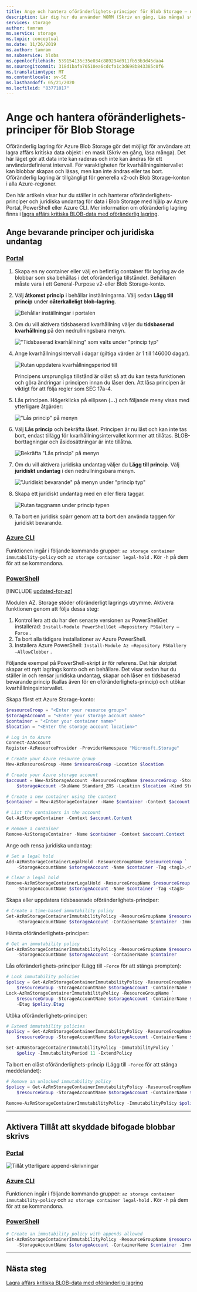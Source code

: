 ```yaml
---
title: Ange och hantera oföränderlighets-principer för Blob Storage – Azure Storage
description: Lär dig hur du använder WORM (Skriv en gång, Läs många) stöd för blob-lagring (objekt) för att lagra data i ett icke-redigerbart tillstånd för ett angivet intervall.
services: storage
author: tamram
ms.service: storage
ms.topic: conceptual
ms.date: 11/26/2019
ms.author: tamram
ms.subservice: blobs
ms.openlocfilehash: 539154135c35e034c889294d911fb53b3d45daa4
ms.sourcegitcommit: 318d1bafa70510ea6cdcfa1c3d698b843385c0f6
ms.translationtype: MT
ms.contentlocale: sv-SE
ms.lasthandoff: 05/21/2020
ms.locfileid: "83771017"
---
```

# <a name="set-and-manage-immutability-policies-for-blob-storage"></a>Ange och hantera oföränderlighets-principer för Blob Storage

Oföränderlig lagring för Azure Blob Storage gör det möjligt för användare att lagra affärs kritiska data objekt i en mask (Skriv en gång, läsa många). Det här läget gör att data inte kan raderas och inte kan ändras för ett användardefinierat intervall. För varaktigheten för kvarhållningsintervallet kan blobbar skapas och läsas, men kan inte ändras eller tas bort. Oföränderlig lagring är tillgängligt för generella v2-och Blob Storage-konton i alla Azure-regioner.

Den här artikeln visar hur du ställer in och hanterar oföränderlighets-principer och juridiska undantag för data i Blob Storage med hjälp av Azure Portal, PowerShell eller Azure CLI. Mer information om oföränderlig lagring finns i [lagra affärs kritiska BLOB-data med oföränderlig lagring](storage-blob-immutable-storage.md).

## <a name="set-retention-policies-and-legal-holds"></a>Ange bevarande principer och juridiska undantag

### <a name="portal"></a>[Portal](#tab/azure-portal)

1. Skapa en ny container eller välj en befintlig container för lagring av de blobbar som ska behållas i det oföränderliga tillståndet. Behållaren måste vara i ett General-Purpose v2-eller Blob Storage-konto.

2. Välj **åtkomst princip** i behållar inställningarna. Välj sedan **Lägg till princip** under **oåterkalleligt blob-lagring**.

    ![Behållar inställningar i portalen](media/storage-blob-immutability-policies-manage/portal-image-1.png)

3. Om du vill aktivera tidsbaserad kvarhållning väljer du **tidsbaserad kvarhållning** på den nedrullningsbara menyn.

    !["Tidsbaserad kvarhållning" som valts under "princip typ"](media/storage-blob-immutability-policies-manage/portal-image-2.png)

4. Ange kvarhållningsintervall i dagar (giltiga värden är 1 till 146000 dagar).

    ![Rutan uppdatera kvarhållningsperiod till](media/storage-blob-immutability-policies-manage/portal-image-5-retention-interval.png)

    Principens ursprungliga tillstånd är olåst så att du kan testa funktionen och göra ändringar i principen innan du låser den. Att låsa principen är viktigt för att följa regler som SEC 17a-4.

5. Lås principen. Högerklicka på ellipsen (**...**) och följande meny visas med ytterligare åtgärder:

    !["Lås princip" på menyn](media/storage-blob-immutability-policies-manage/portal-image-4-lock-policy.png)

6. Välj **Lås princip** och bekräfta låset. Principen är nu låst och kan inte tas bort, endast tillägg för kvarhållningsintervallet kommer att tillåtas. BLOB-borttagningar och åsidosättningar är inte tillåtna. 

    ![Bekräfta "Lås princip" på menyn](media/storage-blob-immutability-policies-manage/portal-image-5-lock-policy.png)

7. Om du vill aktivera juridiska undantag väljer du **Lägg till princip**. Välj **juridiskt undantag** i den nedrullningsbara menyn.

    !["Juridiskt bevarande" på menyn under "princip typ"](media/storage-blob-immutability-policies-manage/portal-image-legal-hold-selection-7.png)

8. Skapa ett juridiskt undantag med en eller flera taggar.

    ![Rutan taggnamn under princip typen](media/storage-blob-immutability-policies-manage/portal-image-set-legal-hold-tags.png)

9. Ta bort en juridisk spärr genom att ta bort den använda taggen för juridiskt bevarande.

### <a name="azure-cli"></a>[Azure CLI](#tab/azure-cli)

Funktionen ingår i följande kommando grupper: `az storage container immutability-policy` och `az storage container legal-hold` . Kör `-h` på dem för att se kommandona.

### <a name="powershell"></a>[PowerShell](#tab/azure-powershell)

[!INCLUDE [updated-for-az](../../../includes/updated-for-az.md)]

Modulen AZ. Storage stöder oföränderligt lagrings utrymme.  Aktivera funktionen genom att följa dessa steg:

1. Kontrol lera att du har den senaste versionen av PowerShellGet installerad: `Install-Module PowerShellGet –Repository PSGallery –Force` .
2. Ta bort alla tidigare installationer av Azure PowerShell.
3. Installera Azure PowerShell: `Install-Module Az –Repository PSGallery –AllowClobber` .

Följande exempel på PowerShell-skript är för referens. Det här skriptet skapar ett nytt lagrings konto och en behållare. Det visar sedan hur du ställer in och rensar juridiska undantag, skapar och låser en tidsbaserad bevarande princip (kallas även för en oföränderlighets-princip) och utökar kvarhållningsintervallet.

Skapa först ett Azure Storage-konto:

```powershell
$resourceGroup = "<Enter your resource group>"
$storageAccount = "<Enter your storage account name>"
$container = "<Enter your container name>"
$location = "<Enter the storage account location>"

# Log in to Azure
Connect-AzAccount
Register-AzResourceProvider -ProviderNamespace "Microsoft.Storage"

# Create your Azure resource group
New-AzResourceGroup -Name $resourceGroup -Location $location

# Create your Azure storage account
$account = New-AzStorageAccount -ResourceGroupName $resourceGroup -StorageAccountName `
    $storageAccount -SkuName Standard_ZRS -Location $location -Kind StorageV2

# Create a new container using the context
$container = New-AzStorageContainer -Name $container -Context $account.Context

# List the containers in the account
Get-AzStorageContainer -Context $account.Context

# Remove a container
Remove-AzStorageContainer -Name $container -Context $account.Context
```

Ange och rensa juridiska undantag:

```powershell
# Set a legal hold
Add-AzRmStorageContainerLegalHold -ResourceGroupName $resourceGroup `
    -StorageAccountName $storageAccount -Name $container -Tag <tag1>,<tag2>,...

# Clear a legal hold
Remove-AzRmStorageContainerLegalHold -ResourceGroupName $resourceGroup `
    -StorageAccountName $storageAccount -Name $container -Tag <tag3>
```

Skapa eller uppdatera tidsbaserade oföränderlighets-principer:

```powershell
# Create a time-based immutability policy
Set-AzRmStorageContainerImmutabilityPolicy -ResourceGroupName $resourceGroup `
    -StorageAccountName $storageAccount -ContainerName $container -ImmutabilityPeriod 10
```

Hämta oföränderlighets-principer:

```powershell
# Get an immutability policy
Get-AzRmStorageContainerImmutabilityPolicy -ResourceGroupName $resourceGroup `
    -StorageAccountName $storageAccount -ContainerName $container
```

Lås oföränderlighets-principer (Lägg till `-Force` för att stänga prompten):

```powershell
# Lock immutability policies
$policy = Get-AzRmStorageContainerImmutabilityPolicy -ResourceGroupName `
    $resourceGroup -StorageAccountName $storageAccount -ContainerName $container
Lock-AzRmStorageContainerImmutabilityPolicy -ResourceGroupName `
    $resourceGroup -StorageAccountName $storageAccount -ContainerName $container `
    -Etag $policy.Etag
```

Utöka oföränderlighets-principer:

```powershell
# Extend immutability policies
$policy = Get-AzRmStorageContainerImmutabilityPolicy -ResourceGroupName `
    $resourceGroup -StorageAccountName $storageAccount -ContainerName $container

Set-AzRmStorageContainerImmutabilityPolicy -ImmutabilityPolicy `
    $policy -ImmutabilityPeriod 11 -ExtendPolicy
```

Ta bort en olåst oföränderlighets-princip (Lägg till `-Force` för att stänga meddelandet):

```powershell
# Remove an unlocked immutability policy
$policy = Get-AzRmStorageContainerImmutabilityPolicy -ResourceGroupName `
    $resourceGroup -StorageAccountName $storageAccount -ContainerName $container

Remove-AzRmStorageContainerImmutabilityPolicy -ImmutabilityPolicy $policy
```

---

## <a name="enabling-allow-protected-append-blobs-writes"></a>Aktivera Tillåt att skyddade bifogade blobbar skrivs

### <a name="portal"></a>[Portal](#tab/azure-portal)

![Tillåt ytterligare append-skrivningar](media/storage-blob-immutability-policies-manage/immutable-allow-additional-append-writes.png)

### <a name="azure-cli"></a>[Azure CLI](#tab/azure-cli)

Funktionen ingår i följande kommando grupper: `az storage container immutability-policy` och `az storage container legal-hold` . Kör `-h` på dem för att se kommandona.

### <a name="powershell"></a>[PowerShell](#tab/azure-powershell)

```powershell
# Create an immutability policy with appends allowed
Set-AzRmStorageContainerImmutabilityPolicy -ResourceGroupName $resourceGroup `
    -StorageAccountName $storageAccount -ContainerName $container -ImmutabilityPeriod 10 -AllowProtectedAppendWrite $true
```

---

## <a name="next-steps"></a>Nästa steg

[Lagra affärs kritiska BLOB-data med oföränderlig lagring](storage-blob-immutable-storage.md)
